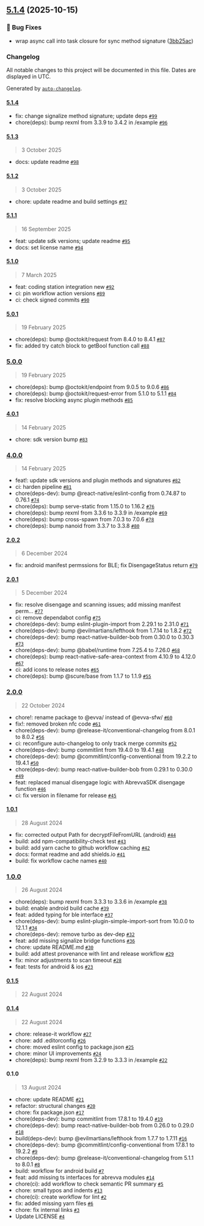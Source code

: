 

## [5.1.4](https://github.com/evva-sfw/abrevva-react-native/compare/5.1.3...5.1.4) (2025-10-15)


### 🐛 Bug Fixes

* wrap async call into task closure for sync method signature ([3bb25ac](https://github.com/evva-sfw/abrevva-react-native/commit/3bb25ac9b46d3b245c3b74b5aeffd55cfb169178))

### Changelog

All notable changes to this project will be documented in this file. Dates are displayed in UTC.

Generated by [`auto-changelog`](https://github.com/CookPete/auto-changelog).

#### [5.1.4](https://github.com/evva-sfw/abrevva-react-native/compare/5.1.3...5.1.4)

- fix: change signalize method signature; update deps [`#99`](https://github.com/evva-sfw/abrevva-react-native/pull/99)
- chore(deps): bump rexml from 3.3.9 to 3.4.2 in /example [`#96`](https://github.com/evva-sfw/abrevva-react-native/pull/96)

#### [5.1.3](https://github.com/evva-sfw/abrevva-react-native/compare/5.1.2...5.1.3)

> 3 October 2025

- docs: update readme [`#98`](https://github.com/evva-sfw/abrevva-react-native/pull/98)

#### [5.1.2](https://github.com/evva-sfw/abrevva-react-native/compare/5.1.1...5.1.2)

> 3 October 2025

- chore: update readme and build settings [`#97`](https://github.com/evva-sfw/abrevva-react-native/pull/97)

#### [5.1.1](https://github.com/evva-sfw/abrevva-react-native/compare/5.1.0...5.1.1)

> 16 September 2025

- feat: update sdk versions; update readme [`#95`](https://github.com/evva-sfw/abrevva-react-native/pull/95)
- docs: set license name [`#94`](https://github.com/evva-sfw/abrevva-react-native/pull/94)

#### [5.1.0](https://github.com/evva-sfw/abrevva-react-native/compare/5.0.1...5.1.0)

> 7 March 2025

- feat: coding station integration new [`#92`](https://github.com/evva-sfw/abrevva-react-native/pull/92)
- ci: pin workflow action versions [`#89`](https://github.com/evva-sfw/abrevva-react-native/pull/89)
- ci: check signed commits [`#90`](https://github.com/evva-sfw/abrevva-react-native/pull/90)

#### [5.0.1](https://github.com/evva-sfw/abrevva-react-native/compare/5.0.0...5.0.1)

> 19 February 2025

- chore(deps): bump @octokit/request from 8.4.0 to 8.4.1 [`#87`](https://github.com/evva-sfw/abrevva-react-native/pull/87)
- fix: added try catch block to getBool function call [`#88`](https://github.com/evva-sfw/abrevva-react-native/pull/88)

### [5.0.0](https://github.com/evva-sfw/abrevva-react-native/compare/4.0.1...5.0.0)

> 19 February 2025

- chore(deps): bump @octokit/endpoint from 9.0.5 to 9.0.6 [`#86`](https://github.com/evva-sfw/abrevva-react-native/pull/86)
- chore(deps): bump @octokit/request-error from 5.1.0 to 5.1.1 [`#84`](https://github.com/evva-sfw/abrevva-react-native/pull/84)
- fix: resolve blocking async plugin methods [`#85`](https://github.com/evva-sfw/abrevva-react-native/pull/85)

#### [4.0.1](https://github.com/evva-sfw/abrevva-react-native/compare/4.0.0...4.0.1)

> 14 February 2025

- chore: sdk version bump [`#83`](https://github.com/evva-sfw/abrevva-react-native/pull/83)

### [4.0.0](https://github.com/evva-sfw/abrevva-react-native/compare/2.0.2...4.0.0)

> 14 February 2025

- feat!: update sdk versions and plugin methods and signatures [`#82`](https://github.com/evva-sfw/abrevva-react-native/pull/82)
- ci: harden pipeline [`#81`](https://github.com/evva-sfw/abrevva-react-native/pull/81)
- chore(deps-dev): bump @react-native/eslint-config from 0.74.87 to 0.76.1 [`#74`](https://github.com/evva-sfw/abrevva-react-native/pull/74)
- chore(deps): bump serve-static from 1.15.0 to 1.16.2 [`#76`](https://github.com/evva-sfw/abrevva-react-native/pull/76)
- chore(deps): bump rexml from 3.3.6 to 3.3.9 in /example [`#69`](https://github.com/evva-sfw/abrevva-react-native/pull/69)
- chore(deps): bump cross-spawn from 7.0.3 to 7.0.6 [`#78`](https://github.com/evva-sfw/abrevva-react-native/pull/78)
- chore(deps): bump nanoid from 3.3.7 to 3.3.8 [`#80`](https://github.com/evva-sfw/abrevva-react-native/pull/80)

#### [2.0.2](https://github.com/evva-sfw/abrevva-react-native/compare/2.0.1...2.0.2)

> 6 December 2024

- fix: android manifest permssions for BLE; fix DisengageStatus return [`#79`](https://github.com/evva-sfw/abrevva-react-native/pull/79)

#### [2.0.1](https://github.com/evva-sfw/abrevva-react-native/compare/2.0.0...2.0.1)

> 5 December 2024

- fix: resolve disengage and scanning issues; add missing manifest perm… [`#77`](https://github.com/evva-sfw/abrevva-react-native/pull/77)
- ci: remove dependabot config [`#75`](https://github.com/evva-sfw/abrevva-react-native/pull/75)
- chore(deps-dev): bump eslint-plugin-import from 2.29.1 to 2.31.0 [`#71`](https://github.com/evva-sfw/abrevva-react-native/pull/71)
- chore(deps-dev): bump @evilmartians/lefthook from 1.7.14 to 1.8.2 [`#72`](https://github.com/evva-sfw/abrevva-react-native/pull/72)
- chore(deps-dev): bump react-native-builder-bob from 0.30.0 to 0.30.3 [`#73`](https://github.com/evva-sfw/abrevva-react-native/pull/73)
- chore(deps-dev): bump @babel/runtime from 7.25.4 to 7.26.0 [`#68`](https://github.com/evva-sfw/abrevva-react-native/pull/68)
- chore(deps): bump react-native-safe-area-context from 4.10.9 to 4.12.0 [`#67`](https://github.com/evva-sfw/abrevva-react-native/pull/67)
- ci: add icons to release notes [`#65`](https://github.com/evva-sfw/abrevva-react-native/pull/65)
- chore(deps): bump @scure/base from 1.1.7 to 1.1.9 [`#55`](https://github.com/evva-sfw/abrevva-react-native/pull/55)

### [2.0.0](https://github.com/evva-sfw/abrevva-react-native/compare/1.0.1...2.0.0)

> 22 October 2024

- chore!: rename package to @evva/ instead of @evva-sfw/ [`#60`](https://github.com/evva-sfw/abrevva-react-native/pull/60)
- fix!: removed broken nfc code [`#61`](https://github.com/evva-sfw/abrevva-react-native/pull/61)
- chore(deps-dev): bump @release-it/conventional-changelog from 8.0.1 to 8.0.2 [`#56`](https://github.com/evva-sfw/abrevva-react-native/pull/56)
- ci: reconfigure auto-changelog to only track merge commits [`#52`](https://github.com/evva-sfw/abrevva-react-native/pull/52)
- chore(deps-dev): bump commitlint from 19.4.0 to 19.4.1 [`#48`](https://github.com/evva-sfw/abrevva-react-native/pull/48)
- chore(deps-dev): bump @commitlint/config-conventional from 19.2.2 to 19.4.1 [`#50`](https://github.com/evva-sfw/abrevva-react-native/pull/50)
- chore(deps-dev): bump react-native-builder-bob from 0.29.1 to 0.30.0 [`#49`](https://github.com/evva-sfw/abrevva-react-native/pull/49)
- feat: replaced manual disengage logic with AbrevvaSDK disengage function [`#46`](https://github.com/evva-sfw/abrevva-react-native/pull/46)
- ci: fix version in filename for release [`#45`](https://github.com/evva-sfw/abrevva-react-native/pull/45)

#### [1.0.1](https://github.com/evva-sfw/abrevva-react-native/compare/1.0.0...1.0.1)

> 28 August 2024

- fix: corrected output Path for decryptFileFromURL (android) [`#44`](https://github.com/evva-sfw/abrevva-react-native/pull/44)
- build: add npm-compatibility-check test [`#43`](https://github.com/evva-sfw/abrevva-react-native/pull/43)
- build: add yarn cache to github workflow caching [`#42`](https://github.com/evva-sfw/abrevva-react-native/pull/42)
- docs: format readme and add shields.io [`#41`](https://github.com/evva-sfw/abrevva-react-native/pull/41)
- build: fix workflow cache names [`#40`](https://github.com/evva-sfw/abrevva-react-native/pull/40)

### [1.0.0](https://github.com/evva-sfw/abrevva-react-native/compare/0.1.5...1.0.0)

> 26 August 2024

- chore(deps): bump rexml from 3.3.3 to 3.3.6 in /example [`#38`](https://github.com/evva-sfw/abrevva-react-native/pull/38)
- build: enable android build cache [`#39`](https://github.com/evva-sfw/abrevva-react-native/pull/39)
- feat: added typing for ble interface [`#37`](https://github.com/evva-sfw/abrevva-react-native/pull/37)
- chore(deps-dev): bump eslint-plugin-simple-import-sort from 10.0.0 to 12.1.1 [`#34`](https://github.com/evva-sfw/abrevva-react-native/pull/34)
- chore(deps-dev): remove turbo as dev-dep [`#32`](https://github.com/evva-sfw/abrevva-react-native/pull/32)
- feat: add missing signalize bridge functions [`#36`](https://github.com/evva-sfw/abrevva-react-native/pull/36)
- chore: update README.md [`#30`](https://github.com/evva-sfw/abrevva-react-native/pull/30)
- build: add attest provenance with lint and release workflow [`#29`](https://github.com/evva-sfw/abrevva-react-native/pull/29)
- fix: minor adjustments to scan timeout [`#28`](https://github.com/evva-sfw/abrevva-react-native/pull/28)
- feat: tests for android & ios [`#23`](https://github.com/evva-sfw/abrevva-react-native/pull/23)

#### [0.1.5](https://github.com/evva-sfw/abrevva-react-native/compare/0.1.4...0.1.5)

> 22 August 2024

#### [0.1.4](https://github.com/evva-sfw/abrevva-react-native/compare/0.1.0...0.1.4)

> 22 August 2024

- chore: release-it workflow [`#27`](https://github.com/evva-sfw/abrevva-react-native/pull/27)
- chore: add .editorconfig [`#26`](https://github.com/evva-sfw/abrevva-react-native/pull/26)
- chore: moved eslint config to package.json [`#25`](https://github.com/evva-sfw/abrevva-react-native/pull/25)
- chore: minor UI improvements [`#24`](https://github.com/evva-sfw/abrevva-react-native/pull/24)
- chore(deps): bump rexml from 3.2.9 to 3.3.3 in /example [`#22`](https://github.com/evva-sfw/abrevva-react-native/pull/22)

#### 0.1.0

> 13 August 2024

- chore: update README [`#21`](https://github.com/evva-sfw/abrevva-react-native/pull/21)
- refactor: structural changes [`#20`](https://github.com/evva-sfw/abrevva-react-native/pull/20)
- chore: fix package.json [`#17`](https://github.com/evva-sfw/abrevva-react-native/pull/17)
- chore(deps-dev): bump commitlint from 17.8.1 to 19.4.0 [`#19`](https://github.com/evva-sfw/abrevva-react-native/pull/19)
- chore(deps-dev): bump react-native-builder-bob from 0.26.0 to 0.29.0 [`#18`](https://github.com/evva-sfw/abrevva-react-native/pull/18)
- build(deps-dev): bump @evilmartians/lefthook from 1.7.7 to 1.7.11 [`#16`](https://github.com/evva-sfw/abrevva-react-native/pull/16)
- chore(deps-dev): bump @commitlint/config-conventional from 17.8.1 to 19.2.2 [`#9`](https://github.com/evva-sfw/abrevva-react-native/pull/9)
- chore(deps-dev): bump @release-it/conventional-changelog from 5.1.1 to 8.0.1 [`#8`](https://github.com/evva-sfw/abrevva-react-native/pull/8)
- build: workflow for android build [`#7`](https://github.com/evva-sfw/abrevva-react-native/pull/7)
- feat: add missing ts interfaces for abrevva modules [`#14`](https://github.com/evva-sfw/abrevva-react-native/pull/14)
- chore(ci): add workflow to check semantic PR summary [`#5`](https://github.com/evva-sfw/abrevva-react-native/pull/5)
- chore: small typos and indents [`#13`](https://github.com/evva-sfw/abrevva-react-native/pull/13)
- chore(ci): create workflow for lint [`#2`](https://github.com/evva-sfw/abrevva-react-native/pull/2)
- fix: added missing yarn files [`#6`](https://github.com/evva-sfw/abrevva-react-native/pull/6)
- chore: fix internal links [`#3`](https://github.com/evva-sfw/abrevva-react-native/pull/3)
- Update LICENSE [`#4`](https://github.com/evva-sfw/abrevva-react-native/pull/4)
